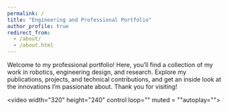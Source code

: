 ```yaml
---
permalink: /
title: "Engineering and Professional Portfolio"
author_profile: true
redirect_from: 
  - /about/
  - /about.html
---
```


Welcome to my professional portfolio! Here, you’ll find a collection of my work in robotics, engineering design, and research. Explore my publications, projects, and technical contributions, and get an inside look at the innovations I’m passionate about. Thank you for visiting!

<video width="320" height="240" control loop="" muted = ""autoplay="">
  <source src="https://github.com/eweissm/eweissm.github.io/raw/refs/heads/master/assets/PunchyPortfolio.mp4">
</video>

